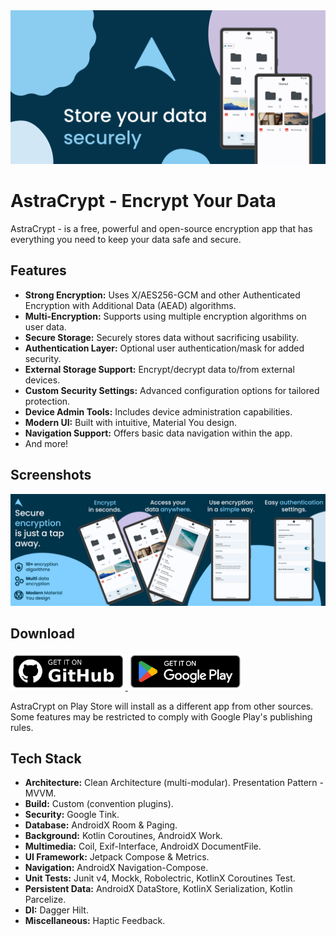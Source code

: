 <picture>
    <source media="(prefers-color-scheme: dark)" srcset="docs/assets/feature_graphic.png">
    <img alt="Feature Graphic" src="docs/assets/feature_graphic.png">
</picture>

# AstraCrypt - Encrypt Your Data

AstraCrypt - is a free, powerful and open-source encryption app that has everything you need to keep your data safe and secure.
## Features
-    **Strong Encryption:** Uses X/AES256-GCM and other Authenticated Encryption with Additional Data (AEAD) algorithms.
-    **Multi-Encryption:** Supports using multiple encryption algorithms on user data.
-    **Secure Storage:** Securely stores data without sacrificing usability.
-    **Authentication Layer:** Optional user authentication/mask for added security.
-    **External Storage Support:** Encrypt/decrypt data to/from external devices.
-    **Custom Security Settings:** Advanced configuration options for tailored protection.
-    **Device Admin Tools:** Includes device administration capabilities.
-    **Modern UI:** Built with intuitive, Material You design.
-    **Navigation Support:** Offers basic data navigation within the app.
-    And more!
## Screenshots
<picture>
    <source media="(prefers-color-scheme: dark)" srcset="docs/assets/feature_graphic.png">
    <img alt="Screenshots" src="docs/assets/screenshots.png">
</picture>

## Download
<p align="left">
	<a href="https://github.com/gromif/AstraCrypt/releases/latest">
    <picture>
      <source media="(prefers-color-scheme: dark)" srcset="docs/assets/badge-github.png" height="60">
      <img alt="Get it on GitHub" src="docs/assets/badge-github.png" height="60">
    </picture>
  </a>
  <a href="https://play.google.com/store/apps/details?id=com.nevidimka655.astracrypt">
    <picture>
      <source media="(prefers-color-scheme: dark)" srcset="docs/assets/badge-google-play.png" height="60">
      <img alt="Get it on Google Play" src="docs/assets/badge-google-play.png" height="60">
    </picture>
  </a>
</p>
AstraCrypt on Play Store will install as a different app from other sources. Some features may be restricted to comply with Google Play's publishing rules.

## Tech Stack
-    **Architecture:** Clean Architecture (multi-modular). Presentation Pattern - MVVM.
-    **Build:** Custom (convention plugins).
-    **Security:** Google Tink.
-    **Database:** AndroidX Room & Paging.
-    **Background:** Kotlin Coroutines, AndroidX Work.
-    **Multimedia:** Coil, Exif-Interface, AndroidX DocumentFile.
-    **UI Framework:** Jetpack Compose & Metrics.
-    **Navigation:** AndroidX Navigation-Compose.
-    **Unit Tests:** Junit v4, Mockk, Robolectric, KotlinX Coroutines Test.
-    **Persistent Data:** AndroidX DataStore, KotlinX Serialization, Kotlin Parcelize.
-    **DI:** Dagger Hilt.
-    **Miscellaneous:** Haptic Feedback.